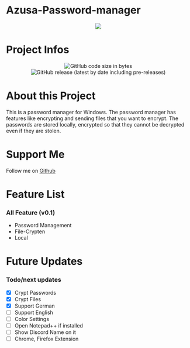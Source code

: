 # Azusa-Password-manager


<p align="center">
  <img src="https://cdn.discordapp.com/attachments/837987172342038569/840292698313457704/Title.png">
</p>

# Project Infos

<p align="center">
  <img alt="GitHub code size in bytes" src="https://img.shields.io/github/languages/code-size/Azusa-chxn/Azusa-Password-Manager?style=for-the-badge">
  <img alt="GitHub release (latest by date including pre-releases)" src="https://img.shields.io/github/v/release/Azusa-chxn/Azusa-Password-Manager?include_prereleases&style=for-the-badge">
</p>

# About this Project

This is a password manager for Windows. The password manager has features like encrypting and sending files that you want to encrypt.
The passwords are stored locally, encrypted so that they cannot be decrypted even if they are stolen.  

# Support Me

Follow me on [Github](https://github.com/Azusa-chxn)

# Feature List

### All Feature (v0.1)
* Password Management
* File-Crypten
* Local

# Future Updates

### Todo/next updates
- [x] Crypt Passwords
- [x] Crypt Files
- [x] Support German
- [ ] Support English
- [ ] Color Settings
- [ ] Open Notepad++ if installed
- [ ] Show Discord Name on it
- [ ] Chrome, Firefox Extension
